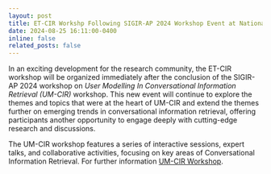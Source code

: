 ```yaml
---
layout: post
title: ET-CIR Workshp Following SIGIR-AP 2024 Workshop Event at National Institute of Informatics (NII)
date: 2024-08-25 16:11:00-0400
inline: false
related_posts: false
---
```


In an exciting development for the research community, the ET-CIR workshop will be organized immediately after the conclusion of the SIGIR-AP 2024 workshop on *User Modelling In Conversational Information Retrieval (UM-CIR)* workshop. This new event will continue to explore the themes and topics that were at the heart of UM-CIR and extend the themes further on emerging trends in conversational information retrieval, offering participants another opportunity to engage deeply with cutting-edge research and discussions.<br>


The UM-CIR workshop features a series of interactive sessions, expert talks, and collaborative activities, focusing on key areas of Conversational Information Retrieval. For further information <a href="https://um-cir.github.io/">UM-CIR Workshop</a>.